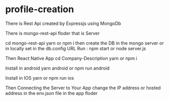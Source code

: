 # profile-creation
There is Rest Api created by Expressjs using MongoDb


There is mongo-rest-api floder that is Server 

cd mongo-rest-api
yarn or npm i
then create the DB in the mongo server or in locally set in the db.config URL
Run :
npm start or node server.js

Then React Native App
cd Company-Description
yarn or npm i

Install in android 
yarn android or npm run android

Install in IOS
yarn or npm run ios

Then Connecting the Server to Your App  change the IP address or hosted address in the env.json file in the app floder

